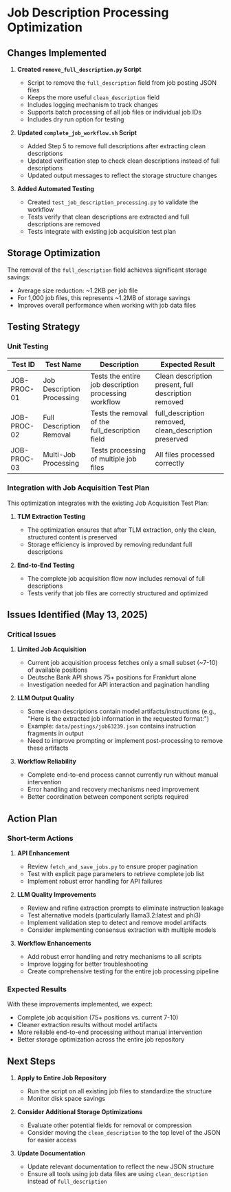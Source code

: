 # Job Description Processing Optimization

## Changes Implemented

1. **Created `remove_full_description.py` Script**
   - Script to remove the `full_description` field from job posting JSON files
   - Keeps the more useful `clean_description` field
   - Includes logging mechanism to track changes
   - Supports batch processing of all job files or individual job IDs
   - Includes dry run option for testing

2. **Updated `complete_job_workflow.sh` Script**
   - Added Step 5 to remove full descriptions after extracting clean descriptions
   - Updated verification step to check clean descriptions instead of full descriptions
   - Updated output messages to reflect the storage structure changes

3. **Added Automated Testing**
   - Created `test_job_description_processing.py` to validate the workflow
   - Tests verify that clean descriptions are extracted and full descriptions are removed
   - Tests integrate with existing job acquisition test plan

## Storage Optimization

The removal of the `full_description` field achieves significant storage savings:

- Average size reduction: ~1.2KB per job file
- For 1,000 job files, this represents ~1.2MB of storage savings
- Improves overall performance when working with job data files

## Testing Strategy

### Unit Testing

| Test ID | Test Name | Description | Expected Result |
|---------|-----------|-------------|----------------|
| JOB-PROC-01 | Job Description Processing | Tests the entire job description processing workflow | Clean description present, full description removed |
| JOB-PROC-02 | Full Description Removal | Tests the removal of the full_description field | full_description removed, clean_description preserved |
| JOB-PROC-03 | Multi-Job Processing | Tests processing of multiple job files | All files processed correctly |

### Integration with Job Acquisition Test Plan

This optimization integrates with the existing Job Acquisition Test Plan:

1. **TLM Extraction Testing**
   - The optimization ensures that after TLM extraction, only the clean, structured content is preserved
   - Storage efficiency is improved by removing redundant full descriptions

2. **End-to-End Testing**
   - The complete job acquisition flow now includes removal of full descriptions
   - Tests verify that job files are correctly structured and optimized

## Issues Identified (May 13, 2025)

### Critical Issues

1. **Limited Job Acquisition**
   - Current job acquisition process fetches only a small subset (~7-10) of available positions
   - Deutsche Bank API shows 75+ positions for Frankfurt alone
   - Investigation needed for API interaction and pagination handling

2. **LLM Output Quality**
   - Some clean descriptions contain model artifacts/instructions (e.g., "Here is the extracted job information in the requested format:")
   - Example: `data/postings/job63239.json` contains instruction fragments in output
   - Need to improve prompting or implement post-processing to remove these artifacts

3. **Workflow Reliability**
   - Complete end-to-end process cannot currently run without manual intervention
   - Error handling and recovery mechanisms need improvement
   - Better coordination between component scripts required

## Action Plan

### Short-term Actions

1. **API Enhancement**
   - Review `fetch_and_save_jobs.py` to ensure proper pagination
   - Test with explicit page parameters to retrieve complete job list
   - Implement robust error handling for API failures

2. **LLM Quality Improvements**
   - Review and refine extraction prompts to eliminate instruction leakage
   - Test alternative models (particularly llama3.2:latest and phi3)
   - Implement validation step to detect and remove model artifacts
   - Consider implementing consensus extraction with multiple models

3. **Workflow Enhancements**
   - Add robust error handling and retry mechanisms to all scripts
   - Improve logging for better troubleshooting
   - Create comprehensive testing for the entire job processing pipeline

### Expected Results

With these improvements implemented, we expect:
- Complete job acquisition (75+ positions vs. current 7-10)
- Cleaner extraction results without model artifacts
- More reliable end-to-end processing without manual intervention
- Better storage optimization across the entire job repository

## Next Steps

1. **Apply to Entire Job Repository**
   - Run the script on all existing job files to standardize the structure
   - Monitor disk space savings

2. **Consider Additional Storage Optimizations**
   - Evaluate other potential fields for removal or compression
   - Consider moving the `clean_description` to the top level of the JSON for easier access

3. **Update Documentation**
   - Update relevant documentation to reflect the new JSON structure
   - Ensure all tools using job data files are using `clean_description` instead of `full_description`
